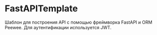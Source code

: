 # FastAPITemplate
Шаблон для построения API с помощью фреймворка FastAPI и ORM Peewee. Для аутентификации используется JWT.
